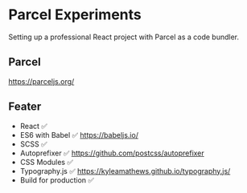 # Parcel Experiments

Setting up a professional React project with Parcel as a code bundler.

## Parcel 

https://parceljs.org/

## Feater

- React ✅
- ES6 with Babel ✅
https://babeljs.io/
- SCSS ✅
- Autoprefixer ✅
https://github.com/postcss/autoprefixer
- CSS Modules ✅
- Typography.js ✅
https://kyleamathews.github.io/typography.js/
- Build for production ✅